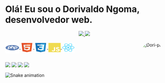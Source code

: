 <h1 align="left">Olá! Eu sou o Dorivaldo Ngoma, desenvolvedor web.</h1>

<div align="center">
  <a href="https://github.com/dorivaldongoma">
  <img widht="35%" height="180em" src="https://github-readme-stats.vercel.app/api?username=dorivaldongoma&show_icons=true&theme=dark&include_all_commits=true&count_private=true"/>
  <img widht="65%" height="180em" src="https://github-readme-stats.vercel.app/api/top-langs/?username=dorivaldongoma&layout=compact&langs_count=7&theme=dark"/>
</div>
<div style="display: inline_block"><br>
  <img align="center" alt="Dori-Ts" height="35" width="45" src="https://github.com/devicons/devicon/blob/master/icons/php/php-plain.svg">
  <img align="center" alt="Dori-HTML" height="30" width="40" src="https://github.com/devicons/devicon/blob/master/icons/html5/html5-original.svg">
  <img align="center" alt="Dori-CSS" height="30" width="40" src="https://github.com/devicons/devicon/blob/master/icons/css3/css3-original.svg">
  <img align="center" alt="Dori-Js" height="30" width="40" src="https://github.com/devicons/devicon/blob/master/icons/javascript/javascript-plain.svg">
  <img align="center" alt="Dori-React" height="30" width="40" src="https://github.com/devicons/devicon/blob/master/icons/react/react-original.svg">
  <!-- <img align="center" alt="Dori-Python" height="30" width="40" src="https://github.com/devicons/devicon/blob/master/icons/python/python-original.svg"> -->
  <img align="right" alt="Dori-pic" height="150" style="border-radius:50px;" src="https://cdn.discordapp.com/attachments/682740163008266256/1035674841157750866/waving-287_128.gif">
</div>
  
  ##
 
<div>
  <a href="https://instagram.com/dorivaldongoma" target="_blank"><img src="https://img.shields.io/badge/-Instagram-%23E4405F?style=for-the-badge&logo=instagram&logoColor=white" target="_blank"></a>
 <a href="https://facebook.com/dorivaldongoma" target="_blank"><img src="https://img.shields.io/badge/Facebook-1877F2?style=for-the-badge&logo=facebook&logoColor=white"></a>
  <a href = "mailto:dorivaldongoma@gmail.com"><img src="https://img.shields.io/badge/-Gmail-%23333?style=for-the-badge&logo=gmail&logoColor=white" target="_blank"></a>
  <a href="https://www.linkedin.com/in/dorivaldongoma" target="_blank"><img src="https://img.shields.io/badge/-LinkedIn-%230077B5?style=for-the-badge&logo=linkedin&logoColor=white" target="_blank"></a>
 
  ![Snake animation](https://github.com/dorivaldongoma/dorivaldongoma/blob/output/github-contribution-grid-snake.svg)
 
</div>
